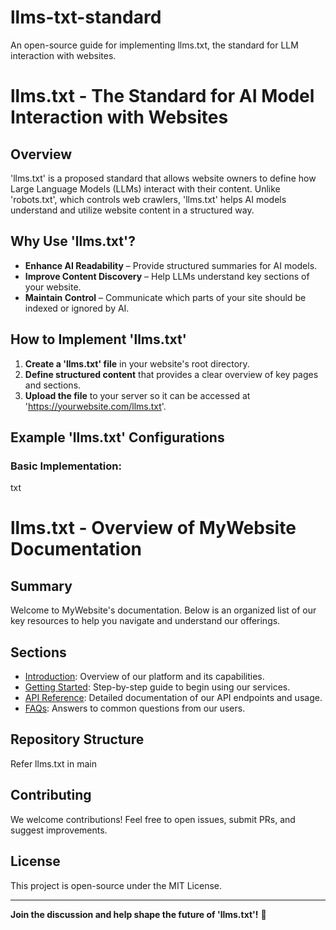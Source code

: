 # llms-txt-standard
An open-source guide for implementing llms.txt, the standard for LLM interaction with websites.

# llms.txt - The Standard for AI Model Interaction with Websites

## Overview
'llms.txt' is a proposed standard that allows website owners to define how Large Language Models (LLMs) interact with their content. Unlike 'robots.txt', which controls web crawlers, 'llms.txt' helps AI models understand and utilize website content in a structured way.

## Why Use 'llms.txt'?
- **Enhance AI Readability** – Provide structured summaries for AI models.
- **Improve Content Discovery** – Help LLMs understand key sections of your website.
- **Maintain Control** – Communicate which parts of your site should be indexed or ignored by AI.

## How to Implement 'llms.txt'
1. **Create a 'llms.txt' file** in your website's root directory.
2. **Define structured content** that provides a clear overview of key pages and sections.
3. **Upload the file** to your server so it can be accessed at 'https://yourwebsite.com/llms.txt'.

## Example 'llms.txt' Configurations

### Basic Implementation:
txt
# llms.txt - Overview of MyWebsite Documentation

## Summary
Welcome to MyWebsite's documentation. Below is an organized list of our key resources to help you navigate and understand our offerings.

## Sections
- [Introduction](https://mywebsite.com/docs/introduction.md): Overview of our platform and its capabilities.
- [Getting Started](https://mywebsite.com/docs/getting-started.md): Step-by-step guide to begin using our services.
- [API Reference](https://mywebsite.com/docs/api-reference.md): Detailed documentation of our API endpoints and usage.
- [FAQs](https://mywebsite.com/docs/faqs.md): Answers to common questions from our users.


## Repository Structure
Refer llms.txt in main


## Contributing
We welcome contributions! Feel free to open issues, submit PRs, and suggest improvements.

## License
This project is open-source under the MIT License.

---

**Join the discussion and help shape the future of 'llms.txt'!** 🚀
